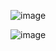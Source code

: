 ![image](https://github.com/user-attachments/assets/cbb723d2-83ba-41f2-b47b-5ed70a1a1a0b)


![image](https://github.com/user-attachments/assets/5b87ac0a-1785-483a-9b90-d9058fad72e9)

